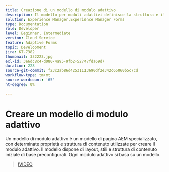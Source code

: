 ```yaml
---
title: Creazione di un modello di modulo adattivo
description: Il modello per moduli adattivi definisce la struttura e il contenuto iniziale del modulo adattivo.
solution: Experience Manager,Experience Manager Forms
type: Documentation
role: Developer
level: Beginner, Intermediate
version: Cloud Service
feature: Adaptive Forms
topic: Development
jira: KT-7382
thumbnail: 332223.jpg
exl-id: 3e6dc8c4-d080-4a95-9fb2-52747fda69d7
duration: 228
source-git-commit: f23c2ab86d42531113690df2e342c65060b5c7cd
workflow-type: tm+mt
source-wordcount: '65'
ht-degree: 0%

---
```


# Creare un modello di modulo adattivo

Un modello di modulo adattivo è un modello di pagina AEM specializzato, con determinate proprietà e struttura di contenuto utilizzate per creare il modulo adattivo. Il modello dispone di layout, stili e struttura di contenuto iniziale di base preconfigurati. Ogni modulo adattivo si basa su un modello.

>[!VIDEO](https://video.tv.adobe.com/v/332223?quality=12&learn=on)
